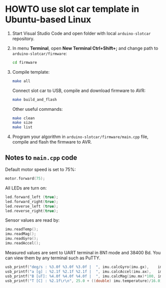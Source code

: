 # HOWTO use slot car template in Ubuntu-based Linux

1. Start Visual Studio Code and open folder with local `arduino-slotcar` repository.

2. In menu **Terminal**, open **New Terminal Ctrl+Shift+;** and change path to `arduino-slotcar/firmware`:

   ```bash
   cd firmware
   ```

3. Compile template:

   ```bash
   make all
   ```

   Connect slot car to USB, compile and download firmware to AVR:

   ```bash
   make build_and_flash
   ```

   Other useful commands:

   ```bash
   make clean
   make size
   make list
   ```

4. Program your algorithm in `arduino-slotcar/firmware/main.cpp` file, compile and flash the firmware to AVR.

## Notes to `main.cpp` code

Default motor speed is set to 75%:

```c
motor.forward(75);
```

All LEDs are turn on:

```c
led.forward_left (true);
led.forward_right(true);
led.reverse_left (true);
led.reverse_right(true);
```

Sensor values are read by:

```c
imu.readTemp();
imu.readMag();
imu.readGyro();
imu.readAccel();
```

Measured values are sent to UART terminal in 8N1 mode and 38400 Bd. You can view them by any terminal such as PuTTY.

```c
usb_printf("deg/s : %3.0f %3.0f %3.0f |  ", imu.calcGyro(imu.gx),    imu.calcGyro(imu.gy),    imu.calcGyro(imu.gz));
usb_printf("a [g] : %2.1f %2.1f %2.1f |  ", imu.calcAccel(imu.ax),   imu.calcAccel(imu.ay),   imu.calcAccel(imu.az));
usb_printf("B [uT]: %4.0f %4.0f %4.0f |  ", imu.calcMag(imu.mx)*100, imu.calcMag(imu.my)*100, imu.calcMag(imu.mz)*100);
usb_printf("T [C] : %2.1f\r\n", 25.0 + ((double) imu.temperature)/16.0);
```
